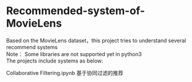 # Recommended-system-of-MovieLens
Based on the  MovieLens dataset，this project tries to understand several recommend systems    
Note： Some libraries are not supported yet in python3  
The projects include systems as below:     

Collaborative Filtering.ipynb 基于协同过滤的推荐  
